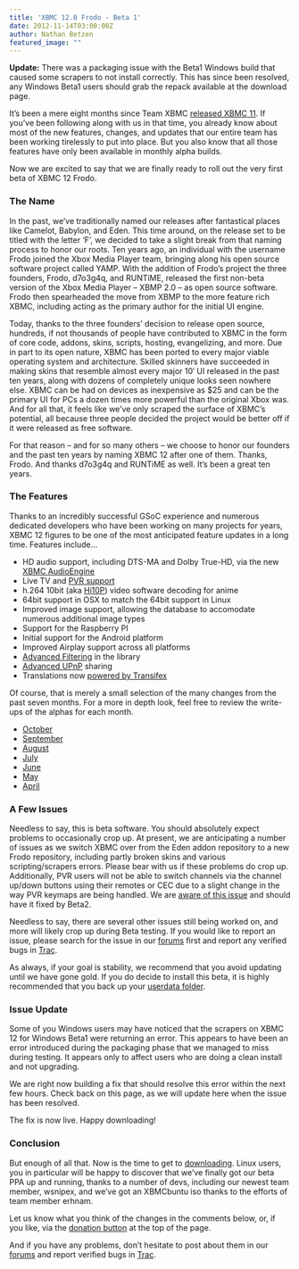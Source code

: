 ```yaml
---
title: 'XBMC 12.0 Frodo - Beta 1'
date: 2012-11-14T03:00:00Z
author: Nathan Betzen
featured_image: ""
---
```

**Update:** There was a packaging issue with the Beta1 Windows build that caused some scrapers to not install correctly. This has since been resolved, any Windows Beta1 users should grab the repack available at the download page.

 It’s been a mere eight months since Team XBMC [released XBMC 11](https://kodi.wiki/natethomas/2012/03/24/xbmc-11-0-eden/ "XBMC 11: Eden"). If you’ve been following along with us in that time, you already know about most of the new features, changes, and updates that our entire team has been working tirelessly to put into place. But you also know that all those features have only been available in monthly alpha builds.

 Now we are excited to say that we are finally ready to roll out the very first beta of XBMC 12 Frodo.

 ### The Name

 In the past, we’ve traditionally named our releases after fantastical places like Camelot, Babylon, and Eden. This time around, on the release set to be titled with the letter ‘F’, we decided to take a slight break from that naming process to honor our roots. Ten years ago, an individual with the username Frodo joined the Xbox Media Player team, bringing along his open source software project called YAMP. With the addition of Frodo’s project the three founders, Frodo, d7o3g4q, and RUNTiME, released the first non-beta version of the Xbox Media Player – XBMP 2.0 – as open source software. Frodo then spearheaded the move from XBMP to the more feature rich XBMC, including acting as the primary author for the initial UI engine.

 Today, thanks to the three founders’ decision to release open source, hundreds, if not thousands of people have contributed to XBMC in the form of core code, addons, skins, scripts, hosting, evangelizing, and more. Due in part to its open nature, XBMC has been ported to every major viable operating system and architecture. Skilled skinners have succeeded in making skins that resemble almost every major 10′ UI released in the past ten years, along with dozens of completely unique looks seen nowhere else. XBMC can be had on devices as inexpensive as $25 and can be the primary UI for PCs a dozen times more powerful than the original Xbox was. And for all that, it feels like we’ve only scraped the surface of XBMC’s potential, all because three people decided the project would be better off if it were released as free software.

 For that reason – and for so many others – we choose to honor our founders and the past ten years by naming XBMC 12 after one of them. Thanks, Frodo. And thanks d7o3g4q and RUNTiME as well. It’s been a great ten years.

 ### The Features

 Thanks to an incredibly successful GSoC experience and numerous dedicated developers who have been working on many projects for years, XBMC 12 figures to be one of the most anticipated feature updates in a long time. Features include…

 
 * HD audio support, including DTS-MA and Dolby True-HD, via the new [XBMC AudioEngine](https://kodi.wiki/view/AudioEngine "XBMC AudioEngine")
 * Live TV and [PVR support](https://kodi.wiki/view/PVR "XBMC PVR Setup Guide")
 * h.264 10bit (aka [Hi10P](https://forum.kodi.tv/showthread.php?tid=106051 "10bit video decoding")) video software decoding for anime
 * 64bit support in OSX to match the 64bit support in Linux
 * Improved image support, allowing the database to accomodate numerous additional image types
 * Support for the Raspberry PI
 * Initial support for the Android platform
 * Improved Airplay support across all platforms
 * [Advanced Filtering](https://kodi.wiki/view/Advanced_Library_Filtering "Advanced Filtering") in the library
 * [Advanced UPnP](https://kodi.wiki/view/HOW-TO:Share_libraries_using_UPnP "How to share libraries using UPnP") sharing
 * Translations now [powered by Transifex](https://kodi.wiki/blittan/2012/10/30/dear-addon-and-skin-developers/ "Transifex Announcement")
 
 Of course, that is merely a small selection of the many changes from the past seven months. For a more in depth look, feel free to review the write-ups of the alphas for each month.

 
 * [October](https://kodi.wiki/natethomas/2012/11/03/frodo-feature-freeze-and-the-october-cycle/ "October Cycle")
 * [September](https://kodi.wiki/natethomas/2012/10/10/xbmc-september-cycle/ "September Cycle")
 * [August](https://kodi.wiki/natethomas/2012/09/06/xbmc-august-2012-cycle/ "August Cycle")
 * [July](https://kodi.wiki/natethomas/2012/08/14/xbmc-11-0-july-cycle/ "July Cycle")
 * [June](https://kodi.wiki/natethomas/2012/07/12/xbmc-11-0-june-cycle/ "June Cycle")
 * [May](https://kodi.wiki/natethomas/2012/06/05/xbmc-11-0-may-cycle/ "May Cycle")
 * [April](https://kodi.wiki/natethomas/2012/05/02/xbmc-11-0-april-cycle/ "April Cycle")
 
 ### A Few Issues

 Needless to say, this is beta software. You should absolutely expect problems to occasionally crop up. At present, we are anticipating a number of issues as we switch XBMC over from the Eden addon repository to a new Frodo repository, including partly broken skins and various scripting/scrapers errors. Please bear with us if these problems do crop up. Additionally, PVR users will not be able to switch channels via the channel up/down buttons using their remotes or CEC due to a slight change in the way PVR keymaps are being handled. We are [aware of this issue](https://forum.kodi.tv/showthread.php?tid=145145 "default PVR remote behavior") and should have it fixed by Beta2.

 Needless to say, there are several other issues still being worked on, and more will likely crop up during Beta testing. If you would like to report an issue, please search for the issue in our [forums](https://forum.kodi.tv/ "XBMC Forums") first and report any verified bugs in [Trac](http://trac.xbmc.org/ "XBMC Issue Tracking System").

 As always, if your goal is stability, we recommend that you avoid updating until we have gone gold. If you do decide to install this beta, it is highly recommended that you back up your [userdata folder](https://kodi.wiki/view/Userdata "XBMC userdata folder").

 ### Issue Update

 Some of you Windows users may have noticed that the scrapers on XBMC 12 for Windows Beta1 were returning an error. This appears to have been an error introduced during the packaging phase that we managed to miss during testing. It appears only to affect users who are doing a clean install and not upgrading.

 We are right now building a fix that should resolve this error within the next few hours. Check back on this page, as we will update here when the issue has been resolved.

 The fix is now live. Happy downloading!

 ### Conclusion

 But enough of all that. Now is the time to get to [downloading](https://kodi.wiki/download/ "XBMC Download Page"). Linux users, you in particular will be happy to discover that we’ve finally got our beta PPA up and running, thanks to a number of devs, including our newest team member, wsnipex, and we’ve got an XBMCbuntu iso thanks to the efforts of team member erhnam.

 Let us know what you think of the changes in the comments below, or, if you like, via the [donation button](https://kodi.wiki/contribute/donate/ "XBMC Donations") at the top of the page.

 And if you have any problems, don’t hesitate to post about them in our [forums](https://forum.kodi.tv/ "XBMC Forums") and report verified bugs in [Trac](http://trac.xbmc.org/ "XBMC Issue Tracking System").

 